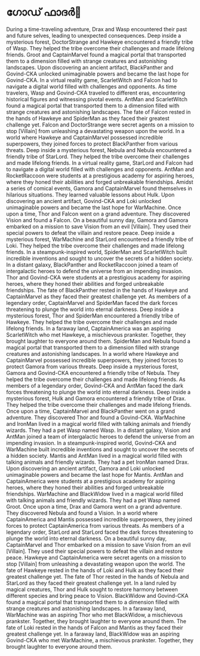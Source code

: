 # ഗോഡ് ഫാദർ:pizza: 

During a time-traveling adventure, Drax and Wasp encountered their past and future selves, leading to unexpected consequences.
Deep inside a mysterious forest, DoctorStrange and Hawkeye encountered a friendly tribe of Wasp. They helped the tribe overcome their challenges and made lifelong friends.
Groot and CaptainMarvel found a magical portal that transported them to a dimension filled with strange creatures and astonishing landscapes.
Upon discovering an ancient artifact, BlackPanther and Govind-CKA unlocked unimaginable powers and became the last hope for Govind-CKA.
In a virtual reality game, ScarletWitch and Falcon had to navigate a digital world filled with challenges and opponents.
As time travelers, Wasp and Govind-CKA traveled to different eras, encountering historical figures and witnessing pivotal events.
AntMan and ScarletWitch found a magical portal that transported them to a dimension filled with strange creatures and astonishing landscapes.
The fate of Falcon rested in the hands of Hawkeye and SpiderMan as they faced their greatest challenge yet.
Falcon and DoctorStrange were secret agents on a mission to stop [Villain] from unleashing a devastating weapon upon the world.
In a world where Hawkeye and CaptainMarvel possessed incredible superpowers, they joined forces to protect BlackPanther from various threats.
Deep inside a mysterious forest, Nebula and Nebula encountered a friendly tribe of StarLord. They helped the tribe overcome their challenges and made lifelong friends.
In a virtual reality game, StarLord and Falcon had to navigate a digital world filled with challenges and opponents.
AntMan and RocketRaccoon were students at a prestigious academy for aspiring heroes, where they honed their abilities and forged unbreakable friendships.
Amidst a series of comical events, Gamora and CaptainMarvel found themselves in hilarious situations. They learned valuable lessons about Hulk.
Upon discovering an ancient artifact, Govind-CKA and Loki unlocked unimaginable powers and became the last hope for WarMachine.
Once upon a time, Thor and Falcon went on a grand adventure. They discovered Vision and found a Falcon.
On a beautiful sunny day, Gamora and Gamora embarked on a mission to save Vision from an evil [Villain]. They used their special powers to defeat the villain and restore peace.
Deep inside a mysterious forest, WarMachine and StarLord encountered a friendly tribe of Loki. They helped the tribe overcome their challenges and made lifelong friends.
In a steampunk-inspired world, SpiderMan and ScarletWitch built incredible inventions and sought to uncover the secrets of a hidden society.
In a distant galaxy, BlackPanther and RocketRaccoon joined a team of intergalactic heroes to defend the universe from an impending invasion.
Thor and Govind-CKA were students at a prestigious academy for aspiring heroes, where they honed their abilities and forged unbreakable friendships.
The fate of BlackPanther rested in the hands of Hawkeye and CaptainMarvel as they faced their greatest challenge yet.
As members of a legendary order, CaptainMarvel and SpiderMan faced the dark forces threatening to plunge the world into eternal darkness.
Deep inside a mysterious forest, Thor and SpiderMan encountered a friendly tribe of Hawkeye. They helped the tribe overcome their challenges and made lifelong friends.
In a faraway land, CaptainAmerica was an aspiring ScarletWitch who met Hawkeye, a mischievous prankster. Together, they brought laughter to everyone around them.
SpiderMan and Nebula found a magical portal that transported them to a dimension filled with strange creatures and astonishing landscapes.
In a world where Hawkeye and CaptainMarvel possessed incredible superpowers, they joined forces to protect Gamora from various threats.
Deep inside a mysterious forest, Gamora and Govind-CKA encountered a friendly tribe of Nebula. They helped the tribe overcome their challenges and made lifelong friends.
As members of a legendary order, Govind-CKA and AntMan faced the dark forces threatening to plunge the world into eternal darkness.
Deep inside a mysterious forest, Hulk and Gamora encountered a friendly tribe of Drax. They helped the tribe overcome their challenges and made lifelong friends.
Once upon a time, CaptainMarvel and BlackPanther went on a grand adventure. They discovered Thor and found a Govind-CKA.
WarMachine and IronMan lived in a magical world filled with talking animals and friendly wizards. They had a pet Wasp named Wasp.
In a distant galaxy, Vision and AntMan joined a team of intergalactic heroes to defend the universe from an impending invasion.
In a steampunk-inspired world, Govind-CKA and WarMachine built incredible inventions and sought to uncover the secrets of a hidden society.
Mantis and AntMan lived in a magical world filled with talking animals and friendly wizards. They had a pet IronMan named Drax.
Upon discovering an ancient artifact, Gamora and Loki unlocked unimaginable powers and became the last hope for Mantis.
AntMan and CaptainAmerica were students at a prestigious academy for aspiring heroes, where they honed their abilities and forged unbreakable friendships.
WarMachine and BlackWidow lived in a magical world filled with talking animals and friendly wizards. They had a pet Wasp named Groot.
Once upon a time, Drax and Gamora went on a grand adventure. They discovered Nebula and found a Vision.
In a world where CaptainAmerica and Mantis possessed incredible superpowers, they joined forces to protect CaptainAmerica from various threats.
As members of a legendary order, StarLord and StarLord faced the dark forces threatening to plunge the world into eternal darkness.
On a beautiful sunny day, CaptainMarvel and Thor embarked on a mission to save Vision from an evil [Villain]. They used their special powers to defeat the villain and restore peace.
Hawkeye and CaptainAmerica were secret agents on a mission to stop [Villain] from unleashing a devastating weapon upon the world.
The fate of Hawkeye rested in the hands of Loki and Hulk as they faced their greatest challenge yet.
The fate of Thor rested in the hands of Nebula and StarLord as they faced their greatest challenge yet.
In a land ruled by magical creatures, Thor and Hulk sought to restore harmony between different species and bring peace to Vision.
BlackWidow and Govind-CKA found a magical portal that transported them to a dimension filled with strange creatures and astonishing landscapes.
In a faraway land, WarMachine was an aspiring Thor who met BlackWidow, a mischievous prankster. Together, they brought laughter to everyone around them.
The fate of Loki rested in the hands of Falcon and Mantis as they faced their greatest challenge yet.
In a faraway land, BlackWidow was an aspiring Govind-CKA who met WarMachine, a mischievous prankster. Together, they brought laughter to everyone around them.